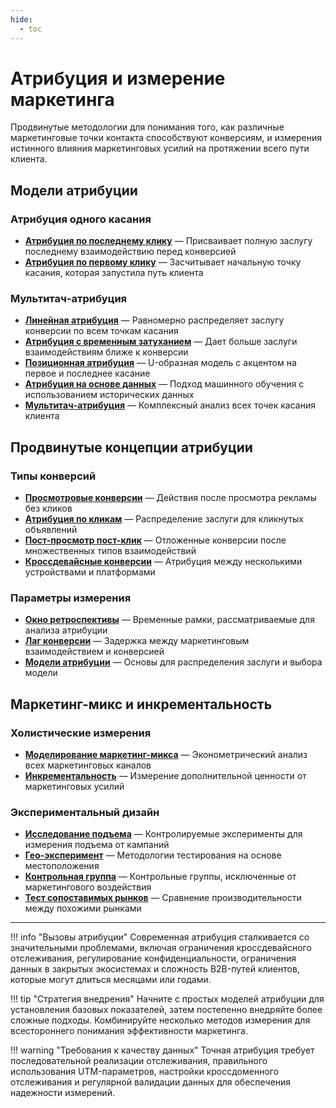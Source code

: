 ```yaml
---
hide:
  - toc
---
```


# Атрибуция и измерение маркетинга

Продвинутые методологии для понимания того, как различные маркетинговые точки контакта способствуют конверсиям, и измерения истинного влияния маркетинговых усилий на протяжении всего пути клиента.

## Модели атрибуции

### Атрибуция одного касания

- **[Атрибуция по последнему клику](last-click-attribution.ru.md)** — Присваивает полную заслугу последнему взаимодействию перед конверсией
- **[Атрибуция по первому клику](first-click-attribution.ru.md)** — Засчитывает начальную точку касания, которая запустила путь клиента

### Мультитач-атрибуция

- **[Линейная атрибуция](linear-attribution.ru.md)** — Равномерно распределяет заслугу конверсии по всем точкам касания
- **[Атрибуция с временным затуханием](time-decay-attribution.ru.md)** — Дает больше заслуги взаимодействиям ближе к конверсии
- **[Позиционная атрибуция](position-based-attribution.ru.md)** — U-образная модель с акцентом на первое и последнее касание
- **[Атрибуция на основе данных](data-driven-attribution.ru.md)** — Подход машинного обучения с использованием исторических данных
- **[Мультитач-атрибуция](multi-touch-attribution.ru.md)** — Комплексный анализ всех точек касания клиента

## Продвинутые концепции атрибуции

### Типы конверсий

- **[Просмотровые конверсии](view-through-conversions.ru.md)** — Действия после просмотра рекламы без кликов
- **[Атрибуция по кликам](click-through-attribution.ru.md)** — Распределение заслуги для кликнутых объявлений
- **[Пост-просмотр пост-клик](post-view-post-click.ru.md)** — Отложенные конверсии после множественных типов взаимодействий
- **[Кроссдевайсные конверсии](cross-device-conversions.ru.md)** — Атрибуция между несколькими устройствами и платформами

### Параметры измерения

- **[Окно ретроспективы](lookback-window.ru.md)** — Временные рамки, рассматриваемые для анализа атрибуции
- **[Лаг конверсии](conversion-lag.ru.md)** — Задержка между маркетинговым взаимодействием и конверсией
- **[Модели атрибуции](attribution-model.ru.md)** — Основы для распределения заслуги и выбора модели

## Маркетинг-микс и инкрементальность

### Холистические измерения

- **[Моделирование маркетинг-микса](marketing-mix-modeling.ru.md)** — Эконометрический анализ всех маркетинговых каналов
- **[Инкрементальность](incrementality.ru.md)** — Измерение дополнительной ценности от маркетинговых усилий

### Экспериментальный дизайн

- **[Исследование подъема](lift-study.ru.md)** — Контролируемые эксперименты для измерения подъема от кампаний
- **[Гео-эксперимент](geo-experiment.ru.md)** — Методологии тестирования на основе местоположения
- **[Контрольная группа](holdout.ru.md)** — Контрольные группы, исключенные от маркетингового воздействия
- **[Тест сопоставимых рынков](matched-market-test.ru.md)** — Сравнение производительности между похожими рынками

---

!!! info "Вызовы атрибуции"
    Современная атрибуция сталкивается со значительными проблемами, включая ограничения кроссдевайсного отслеживания, регулирование конфиденциальности, ограничения данных в закрытых экосистемах и сложность B2B-путей клиентов, которые могут длиться месяцами или годами.

!!! tip "Стратегия внедрения"
    Начните с простых моделей атрибуции для установления базовых показателей, затем постепенно внедряйте более сложные подходы. Комбинируйте несколько методов измерения для всестороннего понимания эффективности маркетинга.

!!! warning "Требования к качеству данных"
    Точная атрибуция требует последовательной реализации отслеживания, правильного использования UTM-параметров, настройки кроссдоменного отслеживания и регулярной валидации данных для обеспечения надежности измерений.